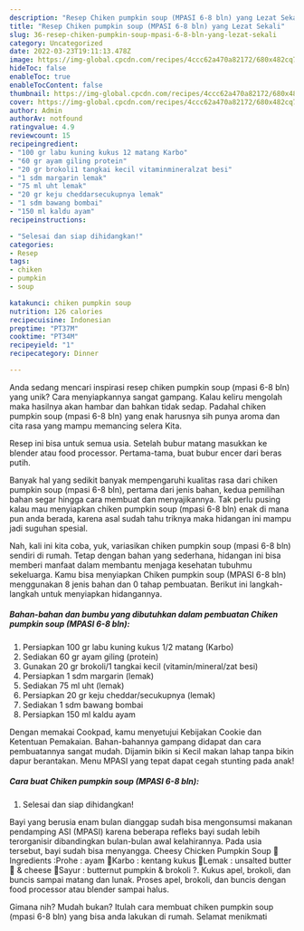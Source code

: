 ```yaml
---
description: "Resep Chiken pumpkin soup (MPASI 6-8 bln) yang Lezat Sekali"
title: "Resep Chiken pumpkin soup (MPASI 6-8 bln) yang Lezat Sekali"
slug: 36-resep-chiken-pumpkin-soup-mpasi-6-8-bln-yang-lezat-sekali
category: Uncategorized
date: 2022-03-23T19:11:13.478Z
image: https://img-global.cpcdn.com/recipes/4ccc62a470a82172/680x482cq70/chiken-pumpkin-soup-mpasi-6-8-bln-foto-resep-utama.jpg
hideToc: false
enableToc: true
enableTocContent: false
thumbnail: https://img-global.cpcdn.com/recipes/4ccc62a470a82172/680x482cq70/chiken-pumpkin-soup-mpasi-6-8-bln-foto-resep-utama.jpg
cover: https://img-global.cpcdn.com/recipes/4ccc62a470a82172/680x482cq70/chiken-pumpkin-soup-mpasi-6-8-bln-foto-resep-utama.jpg
author: Admin
authorAv: notfound
ratingvalue: 4.9
reviewcount: 15
recipeingredient:
- "100 gr labu kuning kukus 12 matang Karbo"
- "60 gr ayam giling protein"
- "20 gr brokoli1 tangkai kecil vitaminmineralzat besi"
- "1 sdm margarin lemak"
- "75 ml uht lemak"
- "20 gr keju cheddarsecukupnya lemak"
- "1 sdm bawang bombai"
- "150 ml kaldu ayam"
recipeinstructions:

- "Selesai dan siap dihidangkan!"
categories:
- Resep
tags:
- chiken
- pumpkin
- soup

katakunci: chiken pumpkin soup 
nutrition: 126 calories
recipecuisine: Indonesian
preptime: "PT37M"
cooktime: "PT34M"
recipeyield: "1"
recipecategory: Dinner

---
```





Anda sedang mencari inspirasi resep chiken pumpkin soup (mpasi 6-8 bln) yang unik? Cara menyiapkannya sangat gampang. Kalau keliru mengolah maka hasilnya akan hambar dan bahkan tidak sedap. Padahal chiken pumpkin soup (mpasi 6-8 bln) yang enak harusnya sih punya aroma dan cita rasa yang mampu memancing selera Kita.





Resep ini bisa untuk semua usia. Setelah bubur matang masukkan ke blender atau food processor. Pertama-tama, buat bubur encer dari beras putih.

Banyak hal yang sedikit banyak mempengaruhi kualitas rasa dari chiken pumpkin soup (mpasi 6-8 bln), pertama dari jenis bahan, kedua pemilihan bahan segar hingga cara membuat dan menyajikannya. Tak perlu pusing kalau mau menyiapkan chiken pumpkin soup (mpasi 6-8 bln) enak di mana pun anda berada, karena asal sudah tahu triknya maka hidangan ini mampu jadi suguhan spesial.






Nah, kali ini kita coba, yuk, variasikan chiken pumpkin soup (mpasi 6-8 bln) sendiri di rumah. Tetap dengan bahan yang sederhana, hidangan ini bisa memberi manfaat dalam membantu menjaga kesehatan tubuhmu sekeluarga. Kamu bisa menyiapkan Chiken pumpkin soup (MPASI 6-8 bln) menggunakan 8 jenis bahan dan 0 tahap pembuatan. Berikut ini langkah-langkah untuk menyiapkan hidangannya.

<!--inarticleads1-->

##### Bahan-bahan dan bumbu yang dibutuhkan dalam pembuatan Chiken pumpkin soup (MPASI 6-8 bln):

1. Persiapkan 100 gr labu kuning kukus 1/2 matang (Karbo)
1. Sediakan 60 gr ayam giling (protein)
1. Gunakan 20 gr brokoli/1 tangkai kecil (vitamin/mineral/zat besi)
1. Persiapkan 1 sdm margarin (lemak)
1. Sediakan 75 ml uht (lemak)
1. Persiapkan 20 gr keju cheddar/secukupnya (lemak)
1. Sediakan 1 sdm bawang bombai
1. Persiapkan 150 ml kaldu ayam


Dengan memakai Cookpad, kamu menyetujui Kebijakan Cookie dan Ketentuan Pemakaian. Bahan-bahannya gampang didapat dan cara pembuatannya sangat mudah. Dijamin bikin si Kecil makan lahap tanpa bikin dapur berantakan. Menu MPASI yang tepat dapat cegah stunting pada anak! 

<!--inarticleads2-->

##### Cara buat Chiken pumpkin soup (MPASI 6-8 bln):


1. Selesai dan siap dihidangkan!

Bayi yang berusia enam bulan dianggap sudah bisa mengonsumsi makanan pendamping ASI (MPASI) karena beberapa refleks bayi sudah lebih terorganisir dibandingkan bulan-bulan awal kelahirannya. Pada usia tersebut, bayi sudah bisa menyangga. Cheesy Chicken Pumpkin Soup 🥘Ingredients :Prohe : ayam 🐓Karbo : kentang kukus 🥔Lemak : unsalted butter 🧈 &amp; cheese 🧀Sayur : butternut pumpkin &amp; brokoli ?. Kukus apel, brokoli, dan buncis sampai matang dan lunak. Proses apel, brokoli, dan buncis dengan food processor atau blender sampai halus. 

Gimana nih? Mudah bukan? Itulah cara membuat chiken pumpkin soup (mpasi 6-8 bln) yang bisa anda lakukan di rumah. Selamat menikmati

